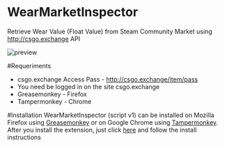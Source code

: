 # WearMarketInspector
Retrieve Wear Value (Float Value) from Steam Community Market using http://csgo.exchange API

![preview](http://i.imgur.com/cQSnH6u.png)

#Requeriments
* csgo.exchange Access Pass - http://csgo.exchange/item/pass
* You need be logged in on the site csgo.exchange
* Greasemonkey - Firefox
* Tampermonkey - Chrome

#Installation
WearMarketInspector (script v1) can be installed on Mozilla Firefox using [Greasemonkey](https://addons.mozilla.org/es/firefox/addon/greasemonkey/) or on Google Chrome using [Tampermonkey](https://chrome.google.com/webstore/detail/tampermonkey/dhdgffkkebhmkfjojejmpbldmpobfkfo). After you install the extension, just click [here](https://github.com/LeonSK/WearMarketInspector/raw/master/master.user.js) and follow the install instructions
